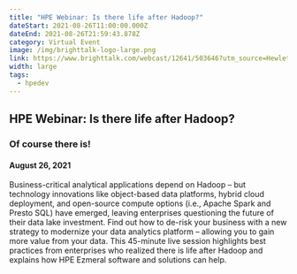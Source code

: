 ```yaml
---
title: "HPE Webinar: Is there life after Hadoop?"
dateStart: 2021-08-26T11:00:00.000Z
dateEnd: 2021-08-26T21:59:43.878Z
category: Virtual Event
image: /img/brighttalk-logo-large.png
link: https://www.brighttalk.com/webcast/12641/503646?utm_source=HewlettPackardEnterprise&utm_medium=brighttalk&utm_campaign=503646
width: large
tags:
  - hpedev
---
```

## HPE Webinar: Is there life after Hadoop?
### Of course there is!

#### August 26, 2021

Business-critical analytical applications depend on Hadoop – but technology innovations like object-based data platforms, hybrid cloud deployment, and open-source compute options (i.e., Apache Spark and Presto SQL) have emerged, leaving enterprises questioning the future of their data lake investment. Find out how to de-risk your business with a new strategy to modernize your data analytics platform – allowing you to gain more value from your data. This 45-minute live session highlights best practices from enterprises who realized there is life after Hadoop and explains how HPE Ezmeral software and solutions can help.